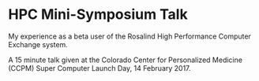 # HPC Mini-Symposium Talk

My experience as a beta user of the Rosalind High Performance Computer
Exchange system.

A 15 minute talk given at the Colorado Center for Personalized Medicine (CCPM)
Super Computer Launch Day, 14 February 2017.
